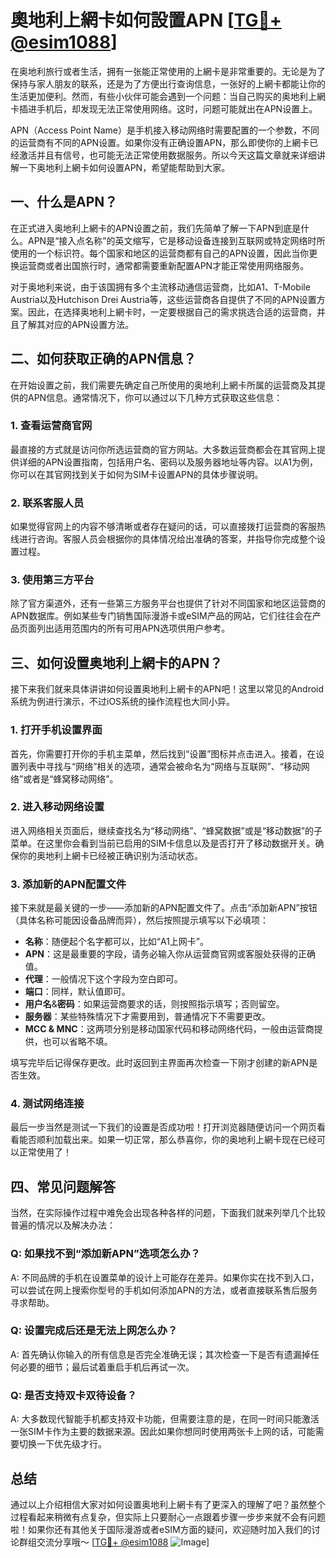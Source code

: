 # 奧地利上網卡如何設置APN [[TG💪+ @esim1088](https://t.me/s/esim1088)]

在奥地利旅行或者生活，拥有一张能正常使用的上網卡是非常重要的。无论是为了保持与家人朋友的联系，还是为了方便出行查询信息，一张好的上網卡都能让你的生活更加便利。然而，有些小伙伴可能会遇到一个问题：当自己购买的奥地利上網卡插进手机后，却发现无法正常使用网络。这时，问题可能就出在APN设置上。

APN（Access Point Name）是手机接入移动网络时需要配置的一个参数，不同的运营商有不同的APN设置。如果你没有正确设置APN，那么即使你的上網卡已经激活并且有信号，也可能无法正常使用数据服务。所以今天这篇文章就来详细讲解一下奥地利上網卡如何设置APN，希望能帮助到大家。

## 一、什么是APN？

在正式进入奥地利上網卡的APN设置之前，我们先简单了解一下APN到底是什么。APN是“接入点名称”的英文缩写，它是移动设备连接到互联网或特定网络时所使用的一个标识符。每个国家和地区的运营商都有自己的APN设置，因此当你更换运营商或者出国旅行时，通常都需要重新配置APN才能正常使用网络服务。

对于奥地利来说，由于该国拥有多个主流移动通信运营商，比如A1、T-Mobile Austria以及Hutchison Drei Austria等，这些运营商各自提供了不同的APN设置方案。因此，在选择奥地利上網卡时，一定要根据自己的需求挑选合适的运营商，并且了解其对应的APN设置方法。

## 二、如何获取正确的APN信息？

在开始设置之前，我们需要先确定自己所使用的奥地利上網卡所属的运营商及其提供的APN信息。通常情况下，你可以通过以下几种方式获取这些信息：

### 1. 查看运营商官网

最直接的方式就是访问你所选运营商的官方网站。大多数运营商都会在其官网上提供详细的APN设置指南，包括用户名、密码以及服务器地址等内容。以A1为例，你可以在其官网找到关于如何为SIM卡设置APN的具体步骤说明。

### 2. 联系客服人员

如果觉得官网上的内容不够清晰或者存在疑问的话，可以直接拨打运营商的客服热线进行咨询。客服人员会根据你的具体情况给出准确的答案，并指导你完成整个设置过程。

### 3. 使用第三方平台

除了官方渠道外，还有一些第三方服务平台也提供了针对不同国家和地区运营商的APN数据库。例如某些专门销售国际漫游卡或eSIM产品的网站，它们往往会在产品页面列出适用范围内的所有可用APN选项供用户参考。

## 三、如何设置奥地利上網卡的APN？

接下来我们就来具体讲讲如何设置奥地利上網卡的APN吧！这里以常见的Android系统为例进行演示，不过iOS系统的操作流程也大同小异。

### 1. 打开手机设置界面

首先，你需要打开你的手机主菜单，然后找到“设置”图标并点击进入。接着，在设置列表中寻找与“网络”相关的选项，通常会被命名为“网络与互联网”、“移动网络”或者是“蜂窝移动网络”。

### 2. 进入移动网络设置

进入网络相关页面后，继续查找名为“移动网络”、“蜂窝数据”或是“移动数据”的子菜单。在这里你会看到当前已启用的SIM卡信息以及是否打开了移动数据开关。确保你的奥地利上網卡已经被正确识别为活动状态。

### 3. 添加新的APN配置文件

接下来就是最关键的一步——添加新的APN配置文件了。点击“添加新APN”按钮（具体名称可能因设备品牌而异），然后按照提示填写以下必填项：

- **名称**：随便起个名字都可以，比如“A1上网卡”。
- **APN**：这是最重要的字段，请务必输入你从运营商官网或客服处获得的正确值。
- **代理**：一般情况下这个字段为空白即可。
- **端口**：同样，默认值即可。
- **用户名**&**密码**：如果运营商要求的话，则按照指示填写；否则留空。
- **服务器**：某些特殊情况下才需要用到，普通情况下不需要更改。
- **MCC & MNC**：这两项分别是移动国家代码和移动网络代码，一般由运营商提供，也可以省略不填。

填写完毕后记得保存更改。此时返回到主界面再次检查一下刚才创建的新APN是否生效。

### 4. 测试网络连接

最后一步当然是测试一下我们的设置是否成功啦！打开浏览器随便访问一个网页看看能否顺利加载出来。如果一切正常，那么恭喜你，你的奥地利上網卡现在已经可以正常使用了！

## 四、常见问题解答

当然，在实际操作过程中难免会出现各种各样的问题，下面我们就来列举几个比较普遍的情况以及解决办法：

### Q: 如果找不到“添加新APN”选项怎么办？
A: 不同品牌的手机在设置菜单的设计上可能存在差异。如果你实在找不到入口，可以尝试在网上搜索你型号的手机如何添加APN的方法，或者直接联系售后服务寻求帮助。

### Q: 设置完成后还是无法上网怎么办？
A: 首先确认你输入的所有信息是否完全准确无误；其次检查一下是否有遗漏掉任何必要的细节；最后试着重启手机后再试一次。

### Q: 是否支持双卡双待设备？
A: 大多数现代智能手机都支持双卡功能，但需要注意的是，在同一时间只能激活一张SIM卡作为主要的数据来源。因此如果你想同时使用两张卡上网的话，可能需要切换一下优先级才行。

## 总结

通过以上介绍相信大家对如何设置奥地利上網卡有了更深入的理解了吧？虽然整个过程看起来稍微有点复杂，但实际上只要耐心一点跟着步骤一步步来就不会有问题啦！如果你还有其他关于国际漫游或者eSIM方面的疑问，欢迎随时加入我们的讨论群组交流分享哦～ [[TG💪+ @esim1088](https://t.me/s/esim1088) ![Image](https://i.postimg.cc/4NQfJmqS/Snipaste-2025-05-13-00-14-12.png)]